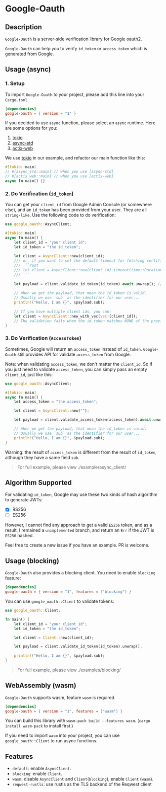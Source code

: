 # Google-Oauth

## Description
`Google-Oauth` is a server-side verification library for Google oauth2.

`Google-Oauth` can help you to verify `id_token` or `access_token` which is generated from Google.

## Usage (async)

### 1. Setup
To import `Google-Oauth` to your project, please add this line into your `Cargo.toml`.

```toml
[dependencies]
google-oauth = { version = "1" }
```

If you decided to use `async` function, please select an `async` runtime. Here are some options for you:
1. [tokio](https://github.com/tokio-rs/tokio)
2. [async-std](https://github.com/async-rs/async-std)
3. [actix-web](https://github.com/actix/actix-web)

We use [tokio](https://github.com/tokio-rs/tokio) in our example, and refactor our main function like this:
```rust
#[tokio::main]
// #[async_std::main] // when you use [async-std]
// #[actix_web::main] // when you use [actix-web]
async fn main() {}
```

### 2. Do Verification (`id_token`)

You can get your `client_id` from Google Admin Console (or somewhere else), and an `id_token` has been provided from
your user. They are all `string-like`. Use the following code to do verification:
```rust
use google_oauth::AsyncClient;

#[tokio::main]
async fn main() {
    let client_id = "your client id";
    let id_token = "the id_token";
    
    let client = AsyncClient::new(client_id);
    /// or, if you want to set the default timeout for fetching certificates from Google, e.g, 30 seconds, you can:
    /// ```rust
    /// let client = AsyncClient::new(client_id).timeout(time::Duration::from_sec(30));
    /// ```
    
    let payload = client.validate_id_token(id_token).await.unwrap(); // In production, remember to handle this error.
    
    // When we get the payload, that mean the id_token is valid.
    // Usually we use `sub` as the identifier for our user...
    println!("Hello, I am {}", &payload.sub);
    
    // If you have multiple client ids, you can:
    let client = AsyncClient::new_with_vec(vec![client_id]);
    // The validation fails when the id_token matches NONE of the provided client ids.
}
```

### 3. Do Verification (`AccessToken`)

Sometimes, Google will return an `access_token` instead of `id_token`. `Google-Oauth` still provides API for validate
`access_token` from Google.

Note: when validating `access_token`, we don't matter the `client_id`. So if you just need to validate `access_token`,
you can simply pass an empty `client_id`, just like this:

```rust
use google_oauth::AsyncClient;

#[tokio::main]
async fn main() {
    let access_token = "the access_token";

    let client = AsyncClient::new("");

    let payload = client.validate_access_token(access_token).await.unwrap(); // In production, remember to handle this error.

    // When we get the payload, that mean the id_token is valid.
    // Usually we use `sub` as the identifier for our user...
    println!("Hello, I am {}", &payload.sub);
}
```

Warning: the result of `access_token` is different from the result of `id_token`, although they have a same field `sub`.

> For full example, please view ./example/async_client/

## Algorithm Supported
For validating `id_token`, Google may use these two kinds of hash algorithm to generate JWTs:

- [x] RS256
- [ ] ES256

However, I cannot find any approach to get a valid `ES256` token, and as a result, I remained a `unimplemented` branch, 
and return an `Err` if the JWT is `ES256` hashed.

Feel free to create a new issue if you have an example. PR is welcome.

## Usage (blocking)
`Google-Oauth` also provides a blocking client. You need to enable `blocking` feature:
```toml
[dependencies]
google-oauth = { version = "1", features = ["blocking"] }
```

You can use `google_oauth::Client` to validate tokens:
```rust
use google_oauth::Client;

fn main() {
    let client_id = "your client id";
    let id_token = "the id_token";

    let client = Client::new(client_id);

    let payload = client.validate_id_token(id_token).unwrap();
    
    println!("Hello, I am {}", &payload.sub);
}
```

> For full example, please view ./examples/blocking/

## WebAssembly (wasm)
`Google-Oauth` supports wasm, feature `wasm` is required.
```toml
[dependencies]
google-oauth = { version = "1", features = ["wasm"] }
```

You can build this library with ``wasm-pack build --features wasm``. (`cargo install wasm-pack` to install first.)

If you need to import `wasm` into your project, you can use `google_oauth::Client` to run async functions.

## Features
+ `default`: enable `AsyncClient`.
+ `blocking`: enable `Client`.
+ `wasm`: disable `AsyncClient` and `Client`(`blocking`), enable `Client` (`wasm`).
+ `reqwest-rustls`: use rustls as the TLS backend of the Reqwest client
